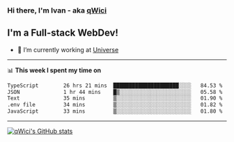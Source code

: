 ### Hi there, I'm Ivan - aka [qWici][website]

## I'm a Full-stack WebDev!
- 🔭 I’m currently working at [Universe][universe]

---

📊 **This week I spent my time on**
<!--START_SECTION:waka-->

```txt
TypeScript        26 hrs 21 mins  █████████████████████░░░░   84.53 %
JSON              1 hr 44 mins    █▒░░░░░░░░░░░░░░░░░░░░░░░   05.58 %
Text              35 mins         ▒░░░░░░░░░░░░░░░░░░░░░░░░   01.90 %
.env file         34 mins         ▒░░░░░░░░░░░░░░░░░░░░░░░░   01.82 %
JavaScript        33 mins         ▒░░░░░░░░░░░░░░░░░░░░░░░░   01.80 %
```

<!--END_SECTION:waka-->

---

[![qWici's GitHub stats](https://github-readme-stats.vercel.app/api?username=qWici)](https://github.com/qWici/github-readme-stats)

[website]: https://devkucher.com
[twitter]: https://twitter.com/KucherDev
[linkedin]: https://www.linkedin.com/in/ivankucher
[universe]: https://universeapps.limited
